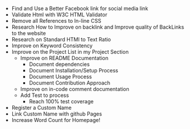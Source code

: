 - Find and Use a Better Facebook link for social media link
- Validate Html with W3C HTML Validator
- Remove all References to In-line CSS
- Research How to Improve on backlink and Improve quality of BackLinks to the website
- Research on Standard HTMl to Text Ratio
- Improve on Keyword Consistency
- Improve on the Project List in my Project Section
  - Improve on README Documentation
    - Document dependencies
    - Document Installation/Setup Process
    - Document Usage Process
    - Document Contribution Approach
  - Improve on in-code comment documentation
  - Add Test to process
    - Reach 100% test coverage
- Register a Custom Name
- Link Custom Name with github Pages
- Increase Word Count for Homepage!

